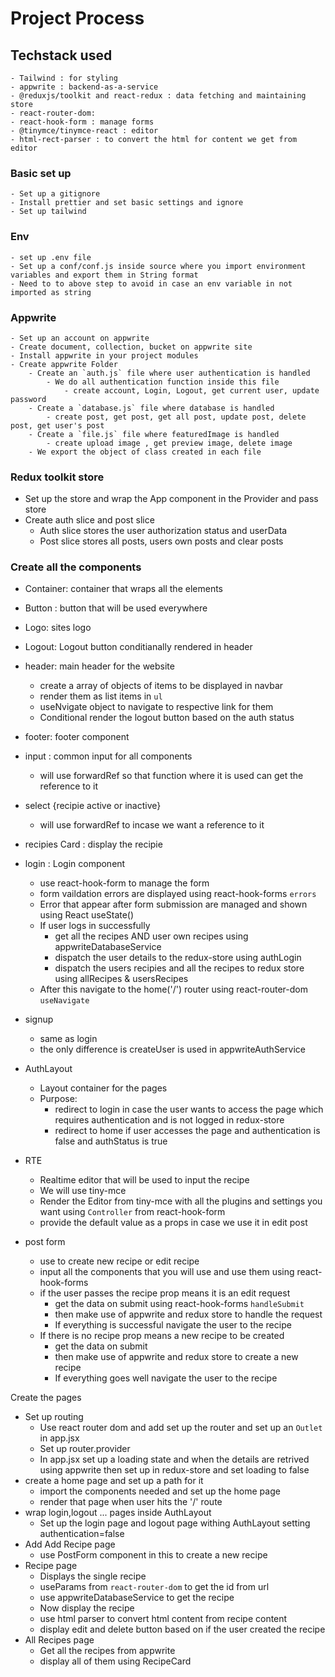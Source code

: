 # Project Process

## Techstack used

    - Tailwind : for styling
    - appwrite : backend-as-a-service
    - @reduxjs/toolkit and react-redux : data fetching and maintaining store
    - react-router-dom:
    - react-hook-form : manage forms
    - @tinymce/tinymce-react : editor
    - html-rect-parser : to convert the html for content we get from editor

### Basic set up

    - Set up a gitignore
    - Install prettier and set basic settings and ignore
    - Set up tailwind

### Env

    - set up .env file
    - Set up a conf/conf.js inside source where you import environment variables and export them in String format
    - Need to to above step to avoid in case an env variable in not imported as string

### Appwrite

    - Set up an account on appwrite
    - Create document, collection, bucket on appwrite site
    - Install appwrite in your project modules
    - Create appwrite Folder
        - Create an `auth.js` file where user authentication is handled
            - We do all authentication function inside this file
                - create account, Login, Logout, get current user, update password
        - Create a `database.js` file where database is handled
            - create post, get post, get all post, update post, delete post, get user's post
        - Create a `file.js` file where featuredImage is handled
            - create upload image , get preview image, delete image
        - We export the object of class created in each file

### Redux toolkit store

- Set up the store and wrap the App component in the Provider and pass store
- Create auth slice and post slice
  - Auth slice stores the user authorization status and userData
  - Post slice stores all posts, users own posts and clear posts

### Create all the components

- Container: container that wraps all the elements

- Button : button that will be used everywhere

- Logo: sites logo

- Logout: Logout button conditianally rendered in header

- header: main header for the website

  - create a array of objects of items to be displayed in navbar
  - render them as list items in `ul`
  - useNvigate object to navigate to respective link for them
  - Conditional render the logout button based on the auth status

- footer: footer component

- input : common input for all components

  - will use forwardRef so that function where it is used can get the reference to it

- select {recipie active or inactive}
  - will use forwardRef to incase we want a reference to it
- recipies Card : display the recipie

- login : Login component

  - use react-hook-form to manage the form
  - form vaildation errors are displayed using react-hook-forms `errors`
  - Error that appear after form submission are managed and shown using React useState()
  - If user logs in successfully
    - get all the recipes AND user own recipes using appwriteDatabaseService
    - dispatch the user details to the redux-store using authLogin
    - dispatch the users recipies and all the recipes to redux store using allRecipes & usersRecipes
  - After this navigate to the home('/') router using react-router-dom `useNavigate`

- signup

  - same as login
  - the only difference is createUser is used in appwriteAuthService

- AuthLayout

  - Layout container for the pages
  - Purpose:
    - redirect to login in case the user wants to access the page which requires authentication and is not logged in redux-store
    - redirect to home if user accesses the page and authentication is false and authStatus is true

- RTE
  - Realtime editor that will be used to input the recipe
  - We will use tiny-mce
  - Render the Editor from tiny-mce with all the plugins and settings you want using `Controller` from react-hook-form
  - provide the default value as a props in case we use it in edit post
- post form
  - use to create new recipe or edit recipe
  - input all the components that you will use and use them using react-hook-forms
  - if the user passes the recipe prop means it is an edit request
    - get the data on submit using react-hook-forms `handleSubmit`
    - then make use of appwrite and redux store to handle the request
    - If everything is successful navigate the user to the recipe
  - If there is no recipe prop means a new recipe to be created
    - get the data on submit
    - then make use of appwrite and redux store to create a new recipe
    - If everything goes well navigate the user to the recipe

Create the pages

- Set up routing
  - Use react router dom and add set up the router and set up an `Outlet` in app.jsx
  - Set up router.provider
  - In app.jsx set up a loading state and when the details are retrived using appwrite then set up in redux-store and set loading to false
- create a home page and set up a path for it
  - import the components needed and set up the home page
  - render that page when user hits the '/' route
- wrap login,logout ... pages inside AuthLayout
  - Set up the login page and logout page withing AuthLayout setting authentication=false
- Add Add Recipe page
  - use PostForm component in this to create a new recipe
- Recipe page
  - Displays the single recipe
  - useParams from `react-router-dom` to get the id from url
  - use appwriteDatabaseService to get the recipe
  - Now display the recipe
  - use html parser to convert html content from recipe content
  - display edit and delete button based on if the user created the recipe
- All Recipes page
  - Get all the recipes from appwrite
  - display all of them using RecipeCard
